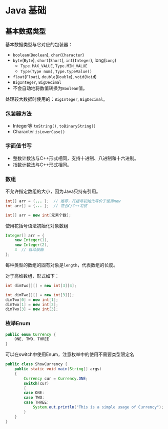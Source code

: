 # Java 基础

## 基本数据类型

基本数据类型与它对应的包装器：

- `boolean`(`Boolean`), `char`(`Character`)
- `byte`(`Byte`), `short`(`Short`), `int`(`Integer`), long(`Long`)
  - `Type.MAX_VALUE`, `Type.MIN_VALUE`
  - `Type(Type num)`, `Type.typeValue()`
- `float`(`Float`), `double`(`Double`), `void`(`Void`)
- `BigInteger`, `BigDecimal`
- 不会自动地将数值转换为`Boolean`值。

处理较大数据时使用的：`BigInteger`, `BigDecimal`。

### 包装器方法

- Integer等 `toString()`, `toBinaryString()`
- Character `isLowerCase()`

### 字面值书写

- 整数计数法与C++形式相同，支持十进制、八进制和十六进制。
- 指数计数法与C++形式相同。

### 数组

不允许指定数组的大小，因为Java只持有引用。

```java
int[] arr = {... };  // 推荐，花括号初始化等价于使用new
int arr[] = {... };  // 符合C/C++习惯
```

```java
int[] arr = new int[元素个数];
```

使用花括号语法初始化对象数组

```java
Integer[] arr = {
    new Integer(1),
    new Integer(2),
    3  // 自动装箱
};
```

每种类型的数组的固有对象是`length`，代表数组的长度。

对于高维数组，形式如下：

```java
int dimTwo[][] = new int[3][4];

int dimTwo[][] = new int[3][];
dimTwo[0] = new int[1];
dimTwo[1] = new int[2];
dimTwo[3] = new int[3];
```

### 枚举Enum

```java
public enum Currency {
    ONE, TWO, THREE
}
```

可以在switch中使用Enum，注意枚举中的使用不需要类型限定名

```java
public class ShowCurrency {
    public static void main(String[] args)
    {
        Currency cur = Currency.ONE;
        switch(cur)
        {
        case ONE:
        case TWO:
        case THREE:
            System.out.println("This is a simple usage of Currency");
        }
    }
}
```
